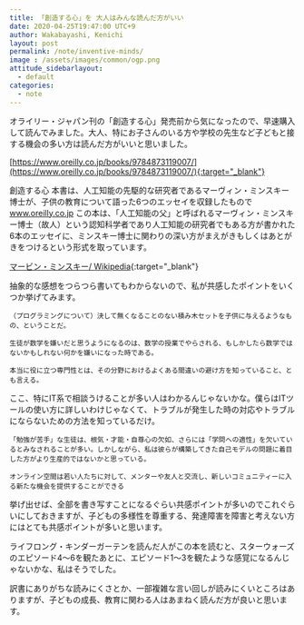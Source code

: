 ```yaml
---
title: 「創造する心」を 大人はみんな読んだ方がいい
date: 2020-04-25T19:47:00 UTC+9
author: Wakabayashi, Kenichi
layout: post
permalink: /note/inventive-minds/
image : /assets/images/common/ogp.png
attitude_sidebarlayout:
  - default
categories:
  - note
---
```

オライリー・ジャパン刊の「創造する心」発売前から気になったので、早速購入して読んでみました。大人、特にお子さんのいる方や学校の先生など子どもと接する機会の多い方は読んだ方がいいと思いました。

[https://www.oreilly.co.jp/books/9784873119007/](https://www.oreilly.co.jp/books/9784873119007/){:target="_blank"}

創造する心
本書は、人工知能の先駆的な研究者であるマーヴィン・ミンスキー博士が、子供の教育について語った6つのエッセイを収録したもので
www.oreilly.co.jp
この本は、「人工知能の父」と呼ばれるマーヴィン・ミンスキー博士（故人）という認知科学者であり人工知能の研究者でもある方が書かれた6本のエッセイに、ミンスキー博士に関わりの深い方がまえがきもしくはあとがきをつけるという形式を取っています。

[マービン・ミンスキー/ Wikipedia](https://ja.wikipedia.org/wiki/%E3%83%9E%E3%83%BC%E3%83%93%E3%83%B3%E3%83%BB%E3%83%9F%E3%83%B3%E3%82%B9%E3%82%AD%E3%83%BC){:target="_blank"}

抽象的な感想をつらつら書いてもわからないので、私が共感したポイントをいくつか挙げてみます。

```
（プログラミングについて）決して無くなることのない積み木セットを子供に与えるようなもの、ということだ。
```
```
生徒が数学を嫌いだと思うようになるのは、数学の授業でやらされる、もしかしたら数学ではないかもしれない何かを嫌いになった時である。
```
```
本当に役に立つ専門性とは、その分野におけるよくある間違いの避け方を知っていること、とも言える。
```
ここ、特にIT系で相談うけることが多い人はわかるんじゃないかな。僕らはITツールの使い方に詳しいわけじゃなくて、トラブルが発生した時の対応やトラブルにならないための方法を知っているだけ。

```
「勉強が苦手」な生徒は、根気・才能・自尊心の欠如、さらには「学問への適性」を欠いているとみなされることが多い。しかしながら、私は彼らが構築してきた自己モデルの問題に着目した方がより生産的ではないかと思っている。
```
```
オンライン空間は若い人たちに対して、メンターや友人と交流し、新しいコミュニティーに入る新たな機会を提供することができる
```

挙げ出せば、全部を書き写すことになるぐらい共感ポイントが多いのでこれぐらいにしておきますが、子どもの多様性を尊重する、発達障害を障害と考えない方にはとても共感ポイントが多いと思います。

ライフロング・キンダーガーテンを読んだ人がこの本を読むと、スターウォーズのエピソード4〜6を観たあとに、エピソード1〜3を観たような感覚になるんじゃないかな、私はそうでした。

訳書にありがちな読みにくさとか、一部複雑な言い回しが読みにくいところはありますが、子どもの成長、教育に関わる人はあまねく読んだ方が良いと思います。